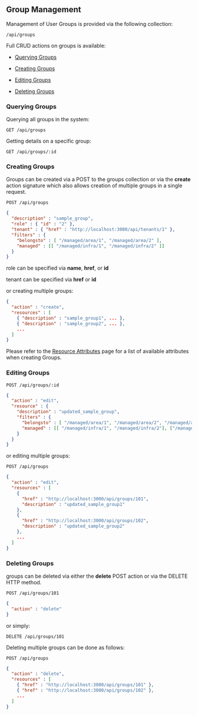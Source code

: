 ---
---

## Group Management

Management of User Groups is provided via the following collection:

``` data
/api/groups
```

Full CRUD actions on groups is available:

  - [Querying Groups](#querying-groups)

  - [Creating Groups](#creating-groups)

  - [Editing Groups](#editing-groups)

  - [Deleting Groups](#deleting-groups)

### Querying Groups

Querying all groups in the system:

    GET /api/groups

Getting details on a specific group:

    GET /api/groups/:id

### Creating Groups

Groups can be created via a POST to the groups collection or via the
**create** action signature which also allows creation of multiple
groups in a single request.

    POST /api/groups

``` json
{
  "description" : "sample_group",
  "role" : { "id" : "2" },
  "tenant" : { "href" : "http://localhost:3000/api/tenants/1" },
  "filters" : {
    "belongsto" : [ "/managed/area/1", "/managed/area/2" ],
    "managed" : [[ "/managed/infra/1", "/managed/infra/2" ]]
  }
}
```

<div class="note">

role can be specified via **name**, **href**, or **id**

tenant can be specified via **href** or **id**

</div>

or creating multiple groups:

``` json
{
  "action" : "create",
  "resources" : [
    { "description" : "sample_group1", ... },
    { "description" : "sample_group2", ... },
    ...
  ]
}
```

<div class="note">

Please refer to the [Resource
Attributes](../appendices/resource_attributes.html#groups) page for a
list of available attributes when creating Groups.

</div>

### Editing Groups

    POST /api/groups/:id

``` json
{
  "action" : "edit",
  "resource" : {
    "description" : "updated_sample_group",
    "filters" : {
      "belongsto" : [ "/managed/area/1", "/managed/area/2", "/managed/area/3" ],
      "managed" : [[ "/managed/infra/1", "/managed/infra/2"], ["/managed/other/3"]]
    }
  }
}
```

or editing multiple groups:

    POST /api/groups

``` json
{
  "action" : "edit",
  "resources" : [
    {
      "href" : "http://localhost:3000/api/groups/101",
      "description" : "updated_sample_group1"
    },
    {
      "href" : "http://localhost:3000/api/groups/102",
      "description" : "updated_sample_group2"
    },
    ...
  ]
}
```

### Deleting Groups

groups can be deleted via either the **delete** POST action or via the
DELETE HTTP method.

    POST /api/groups/101

``` json
{
  "action" : "delete"
}
```

or simply:

    DELETE /api/groups/101

Deleting multiple groups can be done as follows:

    POST /api/groups

``` json
{
  "action" : "delete",
  "resources" : [
    { "href" : "http://localhost:3000/api/groups/101" },
    { "href" : "http://localhost:3000/api/groups/102" },
    ...
  ]
}
```
